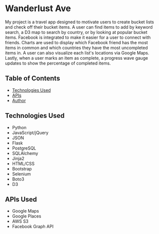 # Wanderlust Ave
My project is a travel app designed to motivate users to create bucket lists and check off their bucket items. A user can find items to add by keyword search, a D3 map to search by country, or by looking at popular bucket items. Facebook is integrated to make it easier for a user to connect with friends. Charts are used to display which Facebook friend has the most items in common and which countries they have the most uncompleted items in. A user can also visualize each list's locations via Google Maps. Lastly, when a user marks an item as complete, a progress wave gauge updates to show the percentage of completed items.

## Table of Contents
* [Technologies Used](#technologiesused)
* [APIs](#apis)
* [Author](#author)

## <a name="technologiesused"></a>Technologies Used

* Python
* JavaScript/jQuery
* JSON
* Flask
* PostgreSQL
* SQLAlchemy
* Jinja2
* HTML/CSS
* Bootstrap
* Selenium
* Boto3
* D3


## <a name="apis"></a>APIs Used

* Google Maps
* Google Places
* AWS S3
* Facebook Graph API